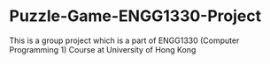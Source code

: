 # Puzzle-Game-ENGG1330-Project
This is a group project which is a part of ENGG1330 (Computer Programming 1) Course at University of Hong Kong
